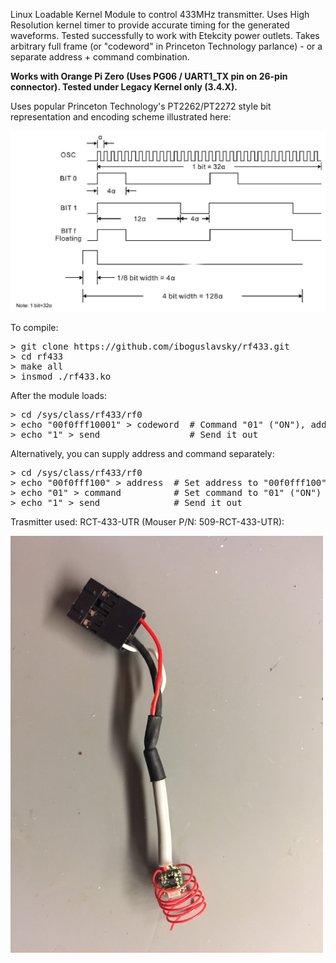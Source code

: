 Linux Loadable Kernel Module to control 433MHz transmitter. Uses High Resolution kernel timer to provide accurate timing for the generated waveforms. Tested successfully to work with Etekcity power outlets. Takes arbitrary full frame (or "codeword" in Princeton Technology parlance) - or a separate address + command combination.

**Works with Orange Pi Zero (Uses PG06 / UART1_TX pin on 26-pin connector). Tested under Legacy Kernel only (3.4.X).**

Uses popular Princeton Technology's PT2262/PT2272 style bit representation and encoding scheme illustrated here:

<img src="https://github.com/iboguslavsky/rf433/blob/master/images/pt2272_encoding1.jpg" width="600">

To compile:

<pre>
> git clone https://github.com/iboguslavsky/rf433.git
> cd rf433
> make all
> insmod ./rf433.ko
</pre>

After the module loads:

<pre>
> cd /sys/class/rf433/rf0
> echo "00f0fff10001" > codeword  # Command "01" ("ON"), address "00f0fff100"
> echo "1" > send                 # Send it out
</pre>

Alternatively, you can supply address and command separately:
<pre>
> cd /sys/class/rf433/rf0
> echo "00f0fff100" > address  # Set address to "00f0fff100"
> echo "01" > command          # Set command to "01" ("ON") 
> echo "1" > send              # Send it out
</pre>

Trasmitter used: RCT-433-UTR (Mouser P/N: 509-RCT-433-UTR):

<img src="https://github.com/iboguslavsky/rf433/blob/master/images/IMG_3643.JPG" width="500">
